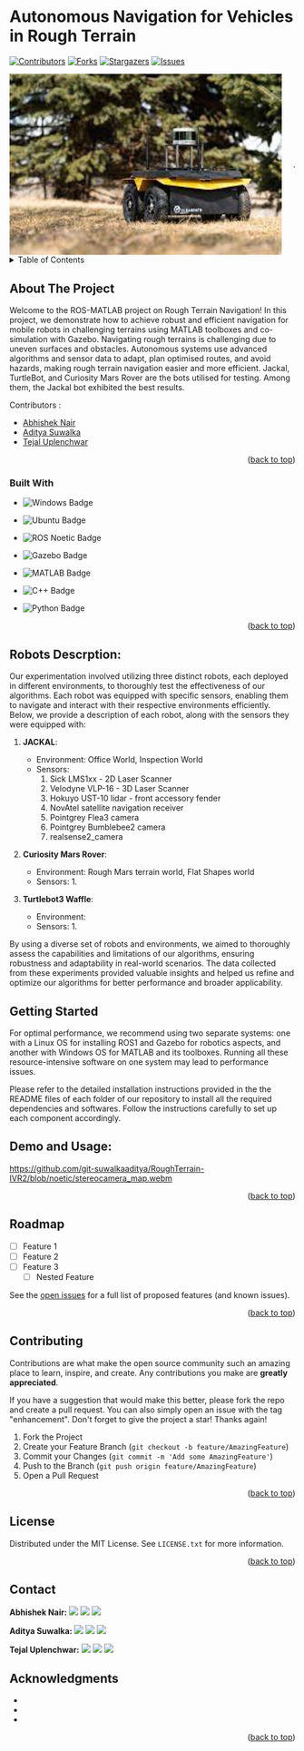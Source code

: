 # Autonomous Navigation for Vehicles in Rough Terrain
<!-- Improved compatibility of back to top link: See: https://github.com/othneildrew/Best-README-Template/pull/73 -->
<a name="readme-top"></a>
<!--
*** Thanks for checking out the Best-README-Template. If you have a suggestion
*** that would make this better, please fork the repo and create a pull request
*** or simply open an issue with the tag "enhancement".
*** Don't forget to give the project a star!
*** Thanks again! Now go create something AMAZING! :D
-->



<!-- PROJECT SHIELDS -->
<!--
*** I'm using markdown "reference style" links for readability.
*** Reference links are enclosed in brackets [ ] instead of parentheses ( ).
*** See the bottom of this document for the declaration of the reference variables
*** for contributors-url, forks-url, etc. This is an optional, concise syntax you may use.
*** https://www.markdownguide.org/basic-syntax/#reference-style-links
-->
[![Contributors][contributors-shield]][contributors-url]
[![Forks][forks-shield]][forks-url]
[![Stargazers][stars-shield]][stars-url]
[![Issues][issues-shield]][issues-url]





<div style="display: flex; align-items: center;">
  <img src="./jackal.jpeg" alt="Jackal Robot" width="500" style="float: centre; margin-right: 20px;">
  <p>.</p>
</div>










<!-- TABLE OF CONTENTS -->
<details>
  <summary>Table of Contents</summary>
  <ol>
    <li>
      <a href="#about-the-project">About The Project</a>
      <ul>
        <li><a href="#built-with">Built With</a></li>
      </ul>
    </li>
    <li>
      <a href="#getting-started">Getting Started</a>
      <ul>
        <li><a href="#prerequisites">Prerequisites</a></li>
        <li><a href="#installation">Installation</a></li>
      </ul>
    </li>
    <li><a href="#usage">Usage</a></li>
    <li><a href="#roadmap">Roadmap</a></li>
    <li><a href="#contributing">Contributing</a></li>
    <li><a href="#license">License</a></li>
    <li><a href="#contact">Contact</a></li>
    <li><a href="#acknowledgments">Acknowledgments</a></li>
  </ol>
</details>



<!-- ABOUT THE PROJECT -->
## About The Project

Welcome to the ROS-MATLAB project on Rough Terrain Navigation! In this project, we demonstrate how to achieve robust and efficient navigation for mobile robots in challenging terrains using MATLAB toolboxes and co-simulation with Gazebo. Navigating rough terrains is challenging due to uneven surfaces and obstacles. Autonomous systems use advanced algorithms and sensor data to adapt, plan optimised routes, and avoid hazards, making rough terrain navigation easier and more efficient. Jackal, TurtleBot, and Curiosity Mars Rover are the bots utilised for testing. Among them, the Jackal bot exhibited the best results.

Contributors :  
- [Abhishek Nair](https://github.com/NairAbhishek1403)
- [Aditya Suwalka](https://github.com/git-suwalkaaditya)
- [Tejal Uplenchwar](https://github.com/Tejallll)


<p align="right">(<a href="#readme-top">back to top</a>)</p>

### Built With
* ![Windows Badge](https://img.shields.io/badge/Windows-OS-blue?style=for-the-badge&logo=windows&logoColor=white)

* ![Ubuntu Badge](https://img.shields.io/badge/Ubuntu-E95420?style=for-the-badge&logo=ubuntu&logoColor=white)
* ![ROS Noetic Badge](https://img.shields.io/badge/ROS-Noetic-00BFFF?style=for-the-badge&logo=ros&logoColor=white)
* ![Gazebo Badge](https://img.shields.io/badge/Gazebo-robot%20simulator-FF69B4?style=for-the-badge&logo=gazebo&logoColor=white)
* ![MATLAB Badge](https://img.shields.io/badge/MATLAB-R2022b-0076A8?style=for-the-badge&logo=mathworks&logoColor=white)
* ![C++ Badge](https://img.shields.io/badge/C++-blue?style=for-the-badge&logo=c%2B%2B&logoColor=white)
* ![Python Badge](https://img.shields.io/badge/Python-3.x-success?style=for-the-badge&logo=python&logoColor=white)



<p align="right">(<a href="#readme-top">back to top</a>)</p>

## Robots Descrption:
Our experimentation involved utilizing three distinct robots, each deployed in different environments, to thoroughly test the effectiveness of our algorithms. Each robot was equipped with specific sensors, enabling them to navigate and interact with their respective environments efficiently. Below, we provide a description of each robot, along with the sensors they were equipped with:

1. **JACKAL**:
   - Environment: Office World, Inspection World
   - Sensors:
      1. Sick LMS1xx - 2D Laser Scanner
      2. Velodyne VLP-16 - 3D Laser Scanner
      3. Hokuyo UST-10 lidar - front accessory fender
      4. NovAtel satellite navigation receiver
      5. Pointgrey Flea3 camera
      6. Pointgrey Bumblebee2 camera
      7. realsense2_camera

2. **Curiosity Mars Rover**:
   - Environment: Rough Mars terrain world, Flat Shapes world
   - Sensors:
      1.

3. **Turtlebot3 Waffle**:
   - Environment: 
   - Sensors:
      1. 

By using a diverse set of robots and environments, we aimed to thoroughly assess the capabilities and limitations of our algorithms, ensuring robustness and adaptability in real-world scenarios. The data collected from these experiments provided valuable insights and helped us refine and optimize our algorithms for better performance and broader applicability.


<!-- GETTING STARTED -->
## Getting Started
For optimal performance, we recommend using two separate systems: one with a Linux OS for installing ROS1 and Gazebo for robotics aspects, and another with Windows OS for MATLAB and its toolboxes. Running all these resource-intensive software on one system may lead to performance issues.

Please refer to the detailed installation instructions provided in the the README files of each folder of our repository to install all the required dependencies and softwares. Follow the instructions carefully to set up each component accordingly.


<!-- USAGE EXAMPLES -->
## Demo and Usage:
 https://github.com/git-suwalkaaditya/RoughTerrain-IVR2/blob/noetic/stereocamera_map.webm
<p align="right">(<a href="#top">back to top</a>)</p>






<!-- ROADMAP -->
## Roadmap

- [ ] Feature 1
- [ ] Feature 2
- [ ] Feature 3
    - [ ] Nested Feature

See the [open issues](https://github.com/github_username/repo_name/issues) for a full list of proposed features (and known issues).

<p align="right">(<a href="#readme-top">back to top</a>)</p>



<!-- CONTRIBUTING -->
## Contributing

Contributions are what make the open source community such an amazing place to learn, inspire, and create. Any contributions you make are **greatly appreciated**.

If you have a suggestion that would make this better, please fork the repo and create a pull request. You can also simply open an issue with the tag "enhancement".
Don't forget to give the project a star! Thanks again!

1. Fork the Project
2. Create your Feature Branch (`git checkout -b feature/AmazingFeature`)
3. Commit your Changes (`git commit -m 'Add some AmazingFeature'`)
4. Push to the Branch (`git push origin feature/AmazingFeature`)
5. Open a Pull Request

<p align="right">(<a href="#readme-top">back to top</a>)</p>



<!-- LICENSE -->
## License

Distributed under the MIT License. See `LICENSE.txt` for more information.

<p align="right">(<a href="#readme-top">back to top</a>)</p>



<!-- CONTACT -->
## Contact

**Abhishek Nair:**
[![](https://img.shields.io/badge/LinkedIn-0077B5?style=for-the-badge&logo=linkedin&logoColor=white)](https://www.linkedin.com/in/abhishek-nair-990a02238/)
[![](https://img.shields.io/badge/GitHub-100000?style=for-the-badge&logo=github&logoColor=white)](https://github.com/NairAbhishek1403)
[![](https://img.shields.io/badge/Gmail-D14836?style=for-the-badge&logo=gmail&logoColor=white)](mailto:me210003005@iiti.ac.in)

**Aditya Suwalka:**
[![](https://img.shields.io/badge/LinkedIn-0077B5?style=for-the-badge&logo=linkedin&logoColor=white)](https://www.linkedin.com/in/aditya-suwalka-8975b4243/)
[![](https://img.shields.io/badge/GitHub-100000?style=for-the-badge&logo=github&logoColor=white)](https://github.com/git-suwalkaaditya)
[![](https://img.shields.io/badge/Gmail-D14836?style=for-the-badge&logo=gmail&logoColor=white)](mailto:me210003008@iiti.ac.in)

**Tejal Uplenchwar:**
[![](https://img.shields.io/badge/LinkedIn-0077B5?style=for-the-badge&logo=linkedin&logoColor=white)](https://www.linkedin.com/in/tejal-uplenchwar-a93a31226)
[![](https://img.shields.io/badge/GitHub-100000?style=for-the-badge&logo=github&logoColor=white)](https://github.com/Tejallll)
[![](https://img.shields.io/badge/Gmail-D14836?style=for-the-badge&logo=gmail&logoColor=white)](mailto:me210003078@iiti.ac.in)

<!-- ACKNOWLEDGMENTS -->
## Acknowledgments

* []()
* []()
* []()

<p align="right">(<a href="#readme-top">back to top</a>)</p>



<!-- MARKDOWN LINKS & IMAGES -->
<!-- https://www.markdownguide.org/basic-syntax/#reference-style-links -->
[contributors-shield]: https://img.shields.io/github/contributors/github_username/repo_name.svg?style=for-the-badge
[contributors-url]: https://github.com/github_username/repo_name/graphs/contributors
[forks-shield]: https://img.shields.io/github/forks/github_username/repo_name.svg?style=for-the-badge
[forks-url]: https://github.com/github_username/repo_name/network/members
[stars-shield]: https://img.shields.io/github/stars/github_username/repo_name.svg?style=for-the-badge
[stars-url]: https://github.com/github_username/repo_name/stargazers
[issues-shield]: https://img.shields.io/github/issues/github_username/repo_name.svg?style=for-the-badge
[issues-url]: https://github.com/github_username/repo_name/issues
[license-shield]: https://img.shields.io/github/license/github_username/repo_name.svg?style=for-the-badge
[license-url]: https://github.com/github_username/repo_name/blob/master/LICENSE.txt
[linkedin-shield]: https://img.shields.io/badge/-LinkedIn-black.svg?style=for-the-badge&logo=linkedin&colorB=555
[linkedin-url]: https://linkedin.com/in/linkedin_username
[product-screenshot]: images/screenshot.png
[Next.js]: https://img.shields.io/badge/next.js-000000?style=for-the-badge&logo=nextdotjs&logoColor=white
[Next-url]: https://nextjs.org/
[React.js]: https://img.shields.io/badge/React-20232A?style=for-the-badge&logo=react&logoColor=61DAFB
[React-url]: https://reactjs.org/
[Vue.js]: https://img.shields.io/badge/Vue.js-35495E?style=for-the-badge&logo=vuedotjs&logoColor=4FC08D
[Vue-url]: https://vuejs.org/
[Angular.io]: https://img.shields.io/badge/Angular-DD0031?style=for-the-badge&logo=angular&logoColor=white
[Angular-url]: https://angular.io/
[Svelte.dev]: https://img.shields.io/badge/Svelte-4A4A55?style=for-the-badge&logo=svelte&logoColor=FF3E00
[Svelte-url]: https://svelte.dev/
[Laravel.com]: https://img.shields.io/badge/Laravel-FF2D20?style=for-the-badge&logo=laravel&logoColor=white
[Laravel-url]: https://laravel.com
[Bootstrap.com]: https://img.shields.io/badge/Bootstrap-563D7C?style=for-the-badge&logo=bootstrap&logoColor=white
[Bootstrap-url]: https://getbootstrap.com
[JQuery.com]: https://img.shields.io/badge/jQuery-0769AD?style=for-the-badge&logo=jquery&logoColor=white
[JQuery-url]: https://jquery.com 
